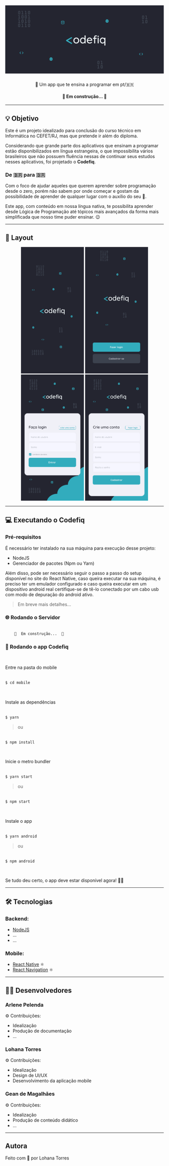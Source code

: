 <h1 align="center">
  <img alt="Codefiq" title="#Codefiq" src="./assets/banner.png" />
</h1>

<p align="center">📱 Um app que te ensina a programar em pt/🇧🇷</p>

<h4 align="center"> 
	🚧  Em construção...  🚧
</h4>

---

## 💡 Objetivo

Este é um projeto idealizado para conclusão do curso técnico em Informática no CEFET/RJ, mas que pretende ir além do diploma. 

Considerando que grande parte dos aplicativos que ensinam a programar estão disponibilizados em língua estrangeira, o que impossibilita vários brasileiros que não possuem fluência nessas de continuar seus estudos nesses aplicativos,
foi projetado o <strong>Codefiq</strong>.

### De 🇧🇷 para 🇧🇷

Com o foco de ajudar aqueles que querem aprender sobre programação desde o zero, porém não sabem por onde começar e gostam da possibilidade de aprender de qualquer lugar com o auxílio do seu 📱. 

Este app, com conteúdo em nossa língua nativa, te possibilita aprender desde Lógica de Programação até tópicos mais avançados
 da forma mais simplificada que nosso time puder ensinar. 😉

---

## 🎨 Layout

<p align="center">
  <img alt="Codefiq" title="Codefiq" src="./assets/splash-screen.png" width="200px">

  <img alt="Codefiq" title="Codefiq" src="./assets/welcome-screen.png" width="200px">

  <img alt="Codefiq" title="Codefiq" src="./assets/login-screen.png" width="200px">
  
  <img alt="Codefiq" title="Codefiq" src="./assets/register-screen.png" width="200px">
</p>

---

## 💻 Executando o Codefiq

### Pré-requisitos

É necessário ter instalado na sua máquina para execução desse projeto:
- NodeJS
- Gerenciador de pacotes (Npm ou Yarn)

Além disso, pode ser necessário seguir o passo a passo do setup disponível no site do React Native,
 caso queira executar na sua máquina, é preciso ter um emulador configurado
 e caso queira executar em um dispositivo android real certifique-se de tê-lo conectado por um cabo usb com modo de depuração do android ativo. 

> Em breve mais detalhes...

### 🌐 Rodando o Servidor

```bash

	🚧  Em construção...  🚧

```
### 📱 Rodando o app Codefiq

<br>

Entre na pasta do mobile

```bash

$ cd mobile

```

<br>

Instale as dependências

```bash

$ yarn

```

> ou

```bash

$ npm install

```

<br>

Inicie o metro bundler

```bash

$ yarn start

```

> ou

```bash

$ npm start

```

<br>

Instale o app

```bash

$ yarn android

```

> ou 

```bash

$ npm android

```

<br>

Se tudo deu certo, o app deve estar disponível agora! 👩‍🔧

---

## 🛠️ Tecnologias

### Backend:
- <a href="https://nodejs.org/en/">NodeJS</a>
- ...
- ...

### Mobile:
- <a href="https://reactnative.dev/">React Native</a> ⚛️
- <a href="https://reactnavigation.org/">React Navigation</a> ⚛️

---

## 👨‍💻 Desenvolvedores

### Arlene Pelenda 
⚙️ Contribuições:
 - Idealização
 - Produção de documentação
 - ...

### Lohana Torres
⚙️ Contribuições:
 - Idealização
 - Design de UI/UX
 - Desenvolvimento da aplicação mobile

### Gean de Magalhães
⚙️ Contribuições:
 - Idealização
 - Produção de conteúdo didático
 - ...

---

## Autora

 <p>Feito com 💙 por Lohana Torres</p>
